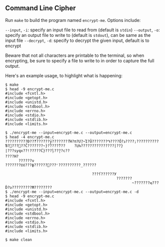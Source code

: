 ## Command Line Cipher

Run `make` to build the program named `encrypt-me`. Options include:

`--input`, `-i`: specify an input file to read from (default is `stdin`)
`--output`, `-o`: specify an output file to write to (default is `stdout`), can be same as the input file
`--decrypt`, `-d`: specify to decrypt the given input, default is to encrypt

Beware that not all characters are printable to the terminal, so when encrypting, be sure to specify a file to write to in order to capture the full output.

Here's an example usage, to highlight what is happening:

```
$ make
$ head -9 encrypt-me.c
#include <fcntl.h>
#include <getopt.h>
#include <unistd.h>
#include <stdbool.h>
#include <errno.h>
#include <stdio.h>
#include <stdlib.h>
#include <limits.h>

$ ./encrypt-me --input=encrypt-me.c --output=encrypt-me.c
$ head -4 encrypt-me.c
??????????Đ??ް???????ÿ????????Ή?π?Մ?ِ~Ί?Ǔ???????֏????Ő?ܪ????;??????????Ɓ?׈???΀??Č???????~}?ؑ?????̔??	?Ŀƕ???????????????|??}
|???syqx??!?????Ć}???ļ??̧??c??
????Η?
      ??????ν
???????ǅ???ф??????׉???ʳ??????????_??????

                                       ???ſ??????У
                                                  ???????
                                                         ~???????ӎ???Ď?ʋ?????????Ħ????????
$ ./encrypt-me --input=encrypt-me.c --output=encrypt-me.c -d
$ head -9 encrypt-me.c
#include <fcntl.h>
#include <getopt.h>
#include <unistd.h>
#include <stdbool.h>
#include <errno.h>
#include <stdio.h>
#include <stdlib.h>
#include <limits.h>

$ make clean
```